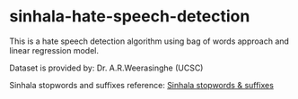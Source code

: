 # sinhala-hate-speech-detection

This is a hate speech detection algorithm using bag of words approach and linear regression model.


Dataset is provided by: Dr. A.R.Weerasinghe (UCSC)

Sinhala stopwords and suffixes reference: [Sinhala stopwords & suffixes](http://ltrl.ucsc.lk/download-3/)


